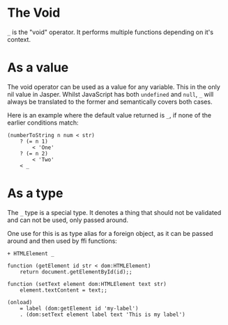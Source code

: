 # The Void

`_` is the "void" operator. It performs multiple functions depending on it's context.

# As a value

The void operator can be used as a value for any variable. This in the only nil value
in Jasper. Whilst JavaScript has both `undefined` and `null`, `_` will always be
translated to the former and semantically covers both cases.

Here is an example where the default value returned is `_`, if none of the earlier
conditions match:

```
(numberToString n num < str)
	? (= n 1)
		< 'One'
	? (= n 2)
		< 'Two'
	< _
```

# As a type

The `_` type is a special type. It denotes a thing that should not be validated and
can not be used, only passed around.

One use for this is as type alias for a foreign object, as it can be passed around and
then used by ffi functions:

```
+ HTMLElement _

function (getElement id str < dom:HTMLElement)
	return document.getElementById(id);;

function (setText element dom:HTMLElement text str)
	element.textContent = text;;

(onload)
	= label (dom:getElement id 'my-label')
	. (dom:setText element label text 'This is my label')
```
